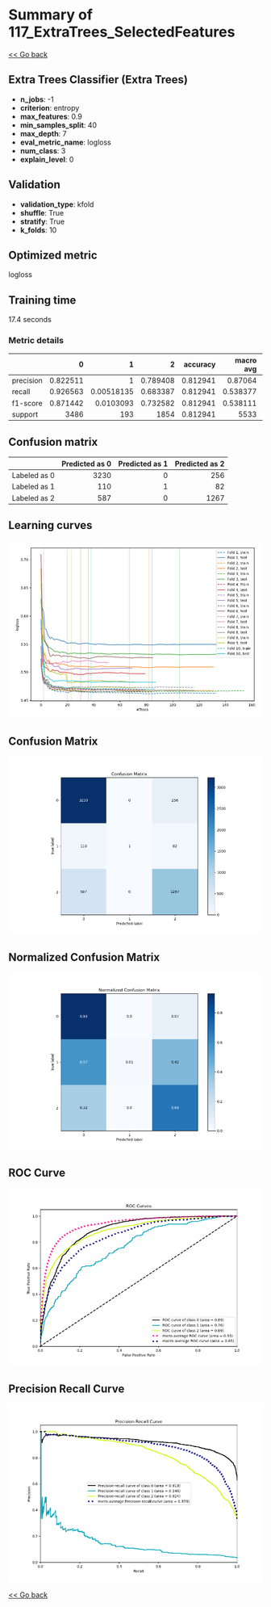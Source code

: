 # Summary of 117_ExtraTrees_SelectedFeatures

[<< Go back](../README.md)


## Extra Trees Classifier (Extra Trees)
- **n_jobs**: -1
- **criterion**: entropy
- **max_features**: 0.9
- **min_samples_split**: 40
- **max_depth**: 7
- **eval_metric_name**: logloss
- **num_class**: 3
- **explain_level**: 0

## Validation
 - **validation_type**: kfold
 - **shuffle**: True
 - **stratify**: True
 - **k_folds**: 10

## Optimized metric
logloss

## Training time

17.4 seconds

### Metric details
|           |           0 |            1 |           2 |   accuracy |   macro avg |   weighted avg |   logloss |
|:----------|------------:|-------------:|------------:|-----------:|------------:|---------------:|----------:|
| precision |    0.822511 |   1          |    0.789408 |   0.812941 |    0.87064  |       0.81761  |  0.505217 |
| recall    |    0.926563 |   0.00518135 |    0.683387 |   0.812941 |    0.538377 |       0.812941 |  0.505217 |
| f1-score  |    0.871442 |   0.0103093  |    0.732582 |   0.812941 |    0.538111 |       0.794875 |  0.505217 |
| support   | 3486        | 193          | 1854        |   0.812941 | 5533        |    5533        |  0.505217 |


## Confusion matrix
|              |   Predicted as 0 |   Predicted as 1 |   Predicted as 2 |
|:-------------|-----------------:|-----------------:|-----------------:|
| Labeled as 0 |             3230 |                0 |              256 |
| Labeled as 1 |              110 |                1 |               82 |
| Labeled as 2 |              587 |                0 |             1267 |

## Learning curves
![Learning curves](learning_curves.png)
## Confusion Matrix

![Confusion Matrix](confusion_matrix.png)


## Normalized Confusion Matrix

![Normalized Confusion Matrix](confusion_matrix_normalized.png)


## ROC Curve

![ROC Curve](roc_curve.png)


## Precision Recall Curve

![Precision Recall Curve](precision_recall_curve.png)



[<< Go back](../README.md)
